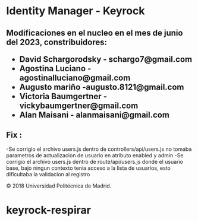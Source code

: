 # Identity Manager - Keyrock

<h2>
Modificaciones en el nucleo en el mes de junio del 2023, constribuidores:
  
<ul>
<li>David Schargorodsky - schargo7@gmail.com</li>  
<li>Agostina Luciano - agostinalluciano@gmail.com</li>
<li>Augusto mariño -augusto.8121@gmail.com</li>
<li>Victoria Baumgertner - vickybaumgertner@gmail.com</li>
<li>Alan Maisani - alanmaisani@gmail.com</li>
</ul>
</h2>

<h2>
  Fix :
</h2>

-Se corrigio el archivo users.js dentro de controllers/api/users.js no tomaba parametros de actualizacion de usuario en atributo enabled y admin
-Se corrigio el archivo users.js dentro de route/api/users.js donde el usuario base, bajo ningun contexto tenia acceso a la lista de usuarios, esto dificultaba la validacion al registro



© 2018 Universidad Politécnica de Madrid.

# keyrock-respirar
